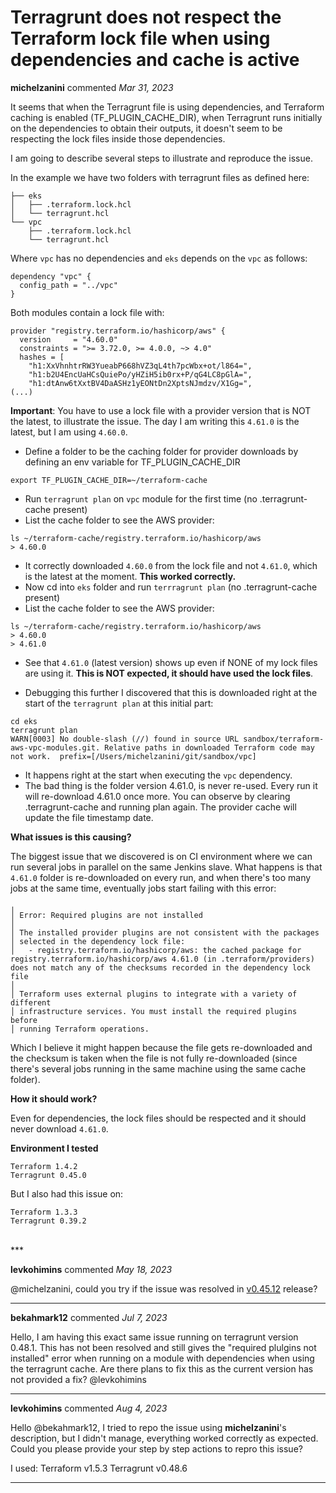 # Terragrunt does not respect the Terraform lock file when using dependencies and cache is active

**michelzanini** commented *Mar 31, 2023*

It seems that when the Terragrunt file is using dependencies, and Terraform caching is enabled (TF_PLUGIN_CACHE_DIR), when Terragrunt runs initially on the dependencies to obtain their outputs, it doesn't seem to be respecting the lock files inside those dependencies.

I am going to describe several steps to illustrate and reproduce the issue.

In the example we have two folders with terragrunt files as defined here:

```
├── eks
│   ├── .terraform.lock.hcl
│   └── terragrunt.hcl
└── vpc
    ├── .terraform.lock.hcl
    └── terragrunt.hcl
```

Where `vpc` has no dependencies and `eks` depends on the `vpc` as follows:

```
dependency "vpc" {
  config_path = "../vpc"
}
```

Both modules contain a lock file with:

```
provider "registry.terraform.io/hashicorp/aws" {
  version     = "4.60.0"
  constraints = ">= 3.72.0, >= 4.0.0, ~> 4.0"
  hashes = [
    "h1:XxVhnhtrRW3YueabP668hVZ3qL4th7pcWbx+ot/l864=",
    "h1:b2U4EncUaHCsQuiePo/yHZiH5ib0rx+P/qG4LC8pGlA=",
    "h1:dtAnw6tXxtBV4DaASHz1yEONtDn2XptsNJmdzv/X1Gg=",
(...)
```

**Important**: You have to use a lock file with a provider version that is NOT the latest, to illustrate the issue. The day I am writing this `4.61.0` is the latest, but I am using `4.60.0`.

* Define a folder to be the caching folder for provider downloads by defining an env variable for TF_PLUGIN_CACHE_DIR

```
export TF_PLUGIN_CACHE_DIR=~/terraform-cache
```

* Run `terragrunt plan` on `vpc` module for the first time (no .terragrunt-cache present)
* List the cache folder to see the AWS provider:

 ```
ls ~/terraform-cache/registry.terraform.io/hashicorp/aws
> 4.60.0
```

* It correctly downloaded `4.60.0` from the lock file and not `4.61.0`, which is the latest at the moment. **This worked correctly.**
* Now cd into `eks` folder and run `terrragrunt plan` (no .terragrunt-cache present)
* List the cache folder to see the AWS provider:

 ```
ls ~/terraform-cache/registry.terraform.io/hashicorp/aws
> 4.60.0
> 4.61.0
```
* See that `4.61.0` (latest version) shows up even if NONE of my lock files are using it. **This is NOT expected, it should have used the lock files**.

* Debugging this further I discovered that this is downloaded right at the start of the `terragrunt plan` at this initial part:

```
cd eks
terragrunt plan                                                          
WARN[0003] No double-slash (//) found in source URL sandbox/terraform-aws-vpc-modules.git. Relative paths in downloaded Terraform code may not work.  prefix=[/Users/michelzanini/git/sandbox/vpc] 
``` 

* It happens right at the start when executing the `vpc` dependency. 
* The bad thing is the folder version 4.61.0, is never re-used. Every run it will re-download 4.61.0 once more. You can observe by clearing  .terragrunt-cache and running plan again. The provider cache will update the file timestamp date.

**What issues is this causing?**

The biggest issue that we discovered is on CI environment where we can run several jobs in parallel on the same Jenkins slave.
What happens is that `4.61.0` folder is re-downloaded on every run, and when there's too many jobs at the same time, eventually jobs start failing with this error:

```
╷
│ Error: Required plugins are not installed
│ 
│ The installed provider plugins are not consistent with the packages
│ selected in the dependency lock file:
│   - registry.terraform.io/hashicorp/aws: the cached package for registry.terraform.io/hashicorp/aws 4.61.0 (in .terraform/providers) does not match any of the checksums recorded in the dependency lock file
│ 
│ Terraform uses external plugins to integrate with a variety of different
│ infrastructure services. You must install the required plugins before
│ running Terraform operations.
```

Which I believe it might happen because the file gets re-downloaded and the checksum is taken when the file is not fully re-downloaded (since there's several jobs running in the same machine using the same cache folder).

**How it should work?**

Even for dependencies, the lock files should be respected and it should never download `4.61.0`.

**Environment I tested**

```
Terraform 1.4.2
Terragrunt 0.45.0
```

But I also had this issue on:

```
Terraform 1.3.3
Terragrunt 0.39.2
```


<br />
***


**levkohimins** commented *May 18, 2023*

@michelzanini, could you try if the issue was resolved in [v0.45.12](https://github.com/gruntwork-io/terragrunt/releases/tag/v0.45.12) release?
***

**bekahmark12** commented *Jul 7, 2023*

Hello, I am having this exact same issue running on terragrunt version 0.48.1. This has not been resolved and still gives the "required plulgins not installed" error when running on a module with dependencies when using the terragrunt cache. Are there plans to fix this as the current version has not provided a fix? @levkohimins 
***

**levkohimins** commented *Aug 4, 2023*

Hello @bekahmark12, I tried to repo the issue using **michelzanini**'s description, but I didn't manage, everything worked correctly as expected. Could you please provide your step by step actions to repro this issue?

I used:
Terraform v1.5.3
Terragrunt v0.48.6
***

